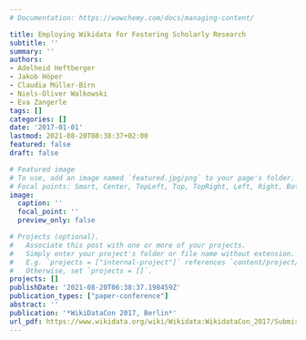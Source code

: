 ```yaml
---
# Documentation: https://wowchemy.com/docs/managing-content/

title: Employing Wikidata for Fostering Scholarly Research
subtitle: ''
summary: ''
authors:
- Adelheid Heftberger
- Jakob Höper
- Claudia Müller-Birn
- Niels-Oliver Walkowski
- Eva Zangerle
tags: []
categories: []
date: '2017-01-01'
lastmod: 2021-08-20T08:38:37+02:00
featured: false
draft: false

# Featured image
# To use, add an image named `featured.jpg/png` to your page's folder.
# Focal points: Smart, Center, TopLeft, Top, TopRight, Left, Right, BottomLeft, Bottom, BottomRight.
image:
  caption: ''
  focal_point: ''
  preview_only: false

# Projects (optional).
#   Associate this post with one or more of your projects.
#   Simply enter your project's folder or file name without extension.
#   E.g. `projects = ["internal-project"]` references `content/project/deep-learning/index.md`.
#   Otherwise, set `projects = []`.
projects: []
publishDate: '2021-08-20T06:38:37.198459Z'
publication_types: ["paper-conference"]
abstract: ''
publication: '*WikiDataCon 2017, Berlin*'
url_pdf: https://www.wikidata.org/wiki/Wikidata:WikidataCon_2017/Submissions/Employing_Wikidata_for_Fostering_Scholarly_Research
---
```

